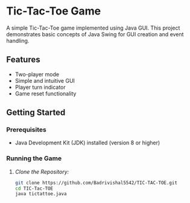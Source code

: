 # Tic-Tac-Toe Game

A simple Tic-Tac-Toe game implemented using Java GUI. This project demonstrates basic concepts of Java Swing for GUI creation and event handling.

## Features

- Two-player mode
- Simple and intuitive GUI
- Player turn indicator
- Game reset functionality

## Getting Started

### Prerequisites

- Java Development Kit (JDK) installed (version 8 or higher)

### Running the Game

1. *Clone the Repository:*
   ```bash
   git clone https://github.com/Badrivishal5542/TIC-TAC-TOE.git
   cd TIC-Tac-TOE 
   java tictattoe.java
